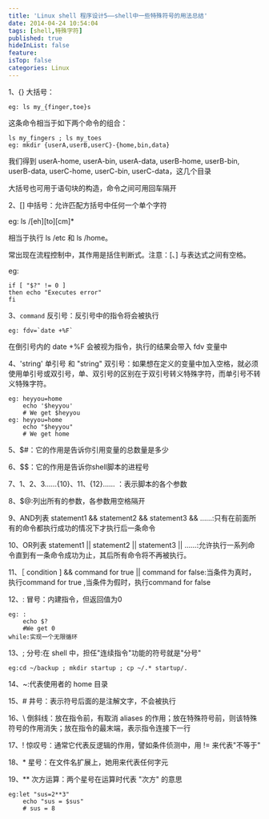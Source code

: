 ```yaml
---
title: 'Linux shell 程序设计5——shell中一些特殊符号的用法总结'
date: 2014-04-24 10:54:04
tags: [shell,特殊字符]
published: true
hideInList: false
feature: 
isTop: false
categories: Linux
---
```


1、{} 大括号：

    eg: ls my_{finger,toe}s

这条命令相当于如下两个命令的组合：

    ls my_fingers ; ls my_toes
    eg: mkdir {userA,userB,userC}-{home,bin,data}

我们得到 userA-home, userA-bin, userA-data, userB-home, userB-bin, userB-data, userC-home, userC-bin, userC-data，这几个目录

大括号也可用于语句块的构造，命令之间可用回车隔开

2、[] 中括号：允许匹配方括号中任何一个单个字符

eg: ls /[eh][to][cm]*

相当于执行 ls /etc 和 ls /home。

常出现在流程控制中，其作用是括住判断式。注意：\[、\] 与表达式之间有空格。

eg:

    if [ "$?" != 0 ]
    then echo "Executes error"
    fi
    

3、`command` 反引号：反引号中的指令将会被执行

    eg: fdv=`date +%F`

在倒引号内的 date +%F 会被视为指令，执行的结果会带入 fdv 变量中

4、'string' 单引号 和 "string" 双引号：如果想在定义的变量中加入空格，就必须使用单引号或双引号，单、双引号的区别在于双引号转义特殊字符，而单引号不转义特殊字符。

    eg: heyyou=home
        echo '$heyyou'
        # We get $heyyou
    eg: heyyou=home
        echo "$heyyou"
        # We get home


5、$#：它的作用是告诉你引用变量的总数量是多少

6、$$：它的作用是告诉你shell脚本的进程号

7、$1、$2、$3……${10}、${11}、${12}…… ：表示脚本的各个参数

8、$@:列出所有的参数，各参数用空格隔开

9、AND列表 statement1 && statement2 && statement3 && ……:只有在前面所有的命令都执行成功的情况下才执行后一条命令

10、OR列表 statement1 || statement2 || statement3 || ……:允许执行一系列命令直到有一条命令成功为止，其后所有命令将不再被执行。

11、［ condition \] && command for true || command for false:当条件为真时，执行command for true ,当条件为假时，执行command for false

12、: 冒号：内建指令，但返回值为0

    eg: :
        echo $?
        #We get 0
    while:实现一个无限循环
    

13、; 分号:在 shell 中，担任"连续指令"功能的符号就是"分号"

    eg:cd ~/backup ; mkdir startup ; cp ~/.* startup/.
    

14、~:代表使用者的 home 目录

15、# 井号：表示符号后面的是注解文字，不会被执行

16、\ 倒斜线：放在指令前，有取消 aliases 的作用；放在特殊符号前，则该特殊符号的作用消失；放在指令的最末端，表示指令连接下一行

17、! 惊叹号：通常它代表反逻辑的作用，譬如条件侦测中，用 != 来代表"不等于"

18、* 星号：在文件名扩展上，她用来代表任何字元

19、** 次方运算：两个星号在运算时代表 "次方" 的意思

    eg:let "sus=2**3"
        echo "sus = $sus"
        # sus = 8